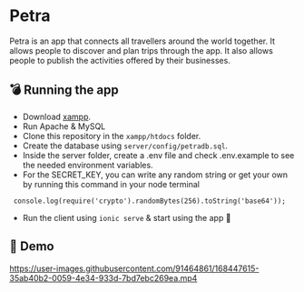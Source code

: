 # Petra

Petra is an app that connects all travellers around the world together. It allows people to discover and plan trips through the app. It also allows people to publish the activities offered by their businesses.

## 💣 Running the app

- Download [xampp](https://www.apachefriends.org/download.html).
- Run Apache & MySQL
- Clone this repository in the `xampp/htdocs` folder.
- Create the database using `server/config/petradb.sql`.
- Inside the server folder, create a .env file and check .env.example to see the needed environment variables.
- For the SECRET_KEY, you can write any random string or get your own by running this command in your node terminal

```
 console.log(require('crypto').randomBytes(256).toString('base64'));
```

- Run the client using `ionic serve` & start using the app 🙂

## 📱 Demo

https://user-images.githubusercontent.com/91464861/168447615-35ab40b2-0059-4e34-933d-7bd7ebc269ea.mp4